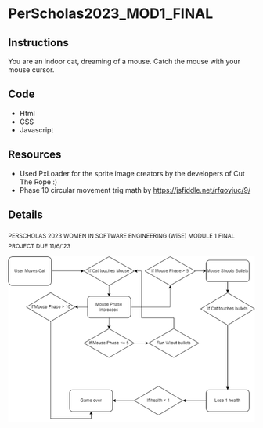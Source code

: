 # PerScholas2023_MOD1_FINAL

## Instructions
You are an indoor cat, dreaming of a mouse. Catch the mouse with your mouse cursor.

## Code

- Html
- CSS
- Javascript

## Resources

- Used PxLoader for the sprite image creators by the developers of Cut The Rope :)
- Phase 10 circular movement trig math by https://jsfiddle.net/rfqoyjuc/9/   

## Details

<sub>PERSCHOLAS 2023 WOMEN IN SOFTWARE ENGINEERING (WiSE) MODULE 1 FINAL PROJECT DUE 11/6/'23</sub>

![Alt text](./fc.png)
